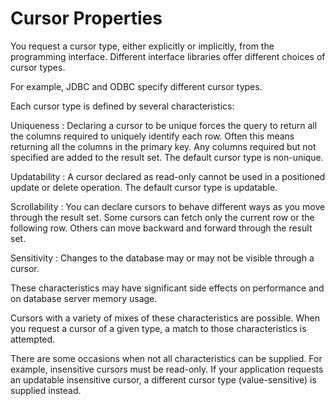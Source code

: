 <!-- loio3be390d06c5f1014ab55fb417b72bf8d -->

# Cursor Properties

You request a cursor type, either explicitly or implicitly, from the programming interface. Different interface libraries offer different choices of cursor types.

For example, JDBC and ODBC specify different cursor types.

Each cursor type is defined by several characteristics:

Uniqueness
:   Declaring a cursor to be unique forces the query to return all the columns required to uniquely identify each row. Often this means returning all the columns in the primary key. Any columns required but not specified are added to the result set. The default cursor type is non-unique.

Updatability
:   A cursor declared as read-only cannot be used in a positioned update or delete operation. The default cursor type is updatable.

Scrollability
:   You can declare cursors to behave different ways as you move through the result set. Some cursors can fetch only the current row or the following row. Others can move backward and forward through the result set.

Sensitivity
:   Changes to the database may or may not be visible through a cursor.

These characteristics may have significant side effects on performance and on database server memory usage.

Cursors with a variety of mixes of these characteristics are possible. When you request a cursor of a given type, a match to those characteristics is attempted.

There are some occasions when not all characteristics can be supplied. For example, insensitive cursors must be read-only. If your application requests an updatable insensitive cursor, a different cursor type \(value-sensitive\) is supplied instead.

